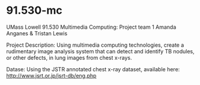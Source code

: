 91.530-mc
=========

UMass Lowell 91.530 Multimedia Computing: Project team 1
Amanda Anganes & Tristan Lewis

Project Description:
Using multimedia computing technologies, create a rudimentary image analysis system that can detect and identify TB nodules, or other defects, in lung images from chest x-rays.

Datase:
Using the JSTR annotated chest x-ray dataset, available here: http://www.jsrt.or.jp/jsrt-db/eng.php

